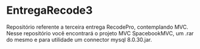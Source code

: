 # EntregaRecode3
Repositório referente a terceira entrega RecodePro, contemplando MVC.
Nesse repositório você encontrará o projeto MVC SpacebookMVC, um .rar do mesmo e para utilidade um connector mysql 8.0.30.jar.
